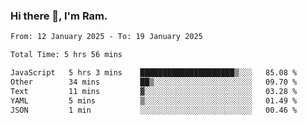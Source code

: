 ### Hi there 👋, I'm Ram.

<!--START_SECTION:waka-->

```txt
From: 12 January 2025 - To: 19 January 2025

Total Time: 5 hrs 56 mins

JavaScript   5 hrs 3 mins    █████████████████████▒░░░   85.08 %
Other        34 mins         ██▒░░░░░░░░░░░░░░░░░░░░░░   09.70 %
Text         11 mins         ▓░░░░░░░░░░░░░░░░░░░░░░░░   03.28 %
YAML         5 mins          ▒░░░░░░░░░░░░░░░░░░░░░░░░   01.49 %
JSON         1 min           ░░░░░░░░░░░░░░░░░░░░░░░░░   00.46 %
```

<!--END_SECTION:waka-->

